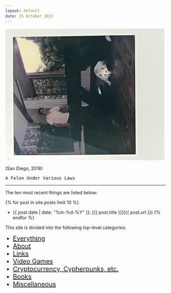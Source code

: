 ```yaml
---
layout: default
date: 25 October 2023
---
```


<style>img{max-width:500px;} </style>

![dm](/img/homepage.jpeg)

(San Diego, 2018)

<pre>A Felon Under Various Laws</pre>

---

The ten most recent things are listed below:

{% for post in site.posts limit 10 %}
  * {{ post.date | date: "%m-%d-%Y" }}: [{{ post.title }}]({{ post.url }})
{% endfor %}

This site is divided into the following top-level categories:

<ul>
  <li style="font-size:20px;"><a href="/about">Everything</a></li>
<li style="font-size:20px;"><a href="/about">About</a></li>
  <li style="font-size:20px;"><a href="/links">Links</a></li>
    <li style="font-size:20px;"><a href="/aoe2">Video Games</a></li>
   <li style="font-size:20px;"><a href="/aoe2">Cryptocurrency, Cypherpunks, etc.</a></li>
  <li style="font-size:20px;"><a href="/aoe2">Books</a></li>
  <li style="font-size:20px;"><a href="/aoe2">Miscellaneous</a></li>
</ul>
